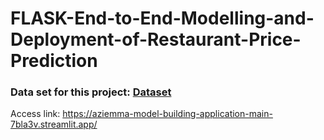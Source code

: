 # FLASK-End-to-End-Modelling-and-Deployment-of-Restaurant-Price-Prediction

### Data set for this project: [Dataset](https://www.kaggle.com/datasets/himanshupoddar/zomato-bangalore-restaurants)

Access link: https://aziemma-model-building-application-main-7bla3v.streamlit.app/
